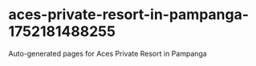 # aces-private-resort-in-pampanga-1752181488255
Auto-generated pages for Aces Private Resort in Pampanga
